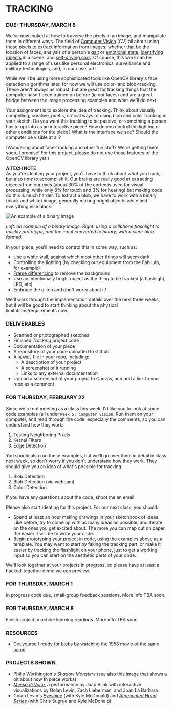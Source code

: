 ![]()

TRACKING
====

### DUE: THURSDAY, MARCH 8  

We've now looked at how to traverse the pixels in an image, and manipulate them in different ways. The field of [Computer Vision](https://en.wikipedia.org/wiki/Computer_vision) (CV) all about using those pixels to extract information from images, whether that be the location of faces, analysis of a person's [gait](https://books.google.com/books?id=uClKDwAAQBAJ&pg=PT226&lpg=PT226&dq=computer+vision+identification+gait+stone+in+shoe&source=bl&ots=NBR0nFC6DL&sig=ZdH74-NGOj-sWCbV9MBM8tbFkmQ&hl=en&sa=X&ved=0ahUKEwjD_-mbnqPZAhVJwlkKHeBABcMQ6AEIKTAA#v=onepage&q=computer%20vision%20identification%20gait%20stone%20in%20shoe&f=false) or [emotional state](https://www.affectiva.com/emotion-ai-overview/), [identifying objects](https://www.kaggle.com/c/cifar-10) in a scene, and [self-driving cars](https://media.giphy.com/media/GQZ0ajY3o5tS/giphy.gif). Of course, this work can be applied to a range of uses like personal electronics, surveillance and military technologies, and, in our case, art!

While we'll be using more sophisticated tools like OpenCV library's face detection algorithms later, for now we will use color- and blob-tracking. These aren't always as robust, but are great for tracking things that the computer hasn't been trained on before (ie *not* faces) and are a great bridge between the image processing examples and what we'll do next.

Your assignment is to explore the idea of tracking. Think about visually compelling, creative, poetic, critical ways of using blob and color tracking in your sketch. Do you want this tracking to be passive, or something a person has to opt into as an interactive piece? How do you control the lighting or other conditions for the piece? What is the interface we see? Should the computer be visible at all?

(Wondering about face-tracking and other fun stuff? We're getting there soon, I promise! For this project, please do not use those features of the OpenCV library yet.)

**A TECH NOTE**  
As you're ideating your project, you'll have to think about *what* you track, but also *how* to accomplish it. Our brains are really good at extracting objects from our eyes (about 30% of the cortex is used for visual processing, while only 8% for touch and 3% for hearing) but making code do this is much harder. To extract a blob, we have to work with a binary (black and white) image, generally making bright objects white and everything else black:

![An example of a binary image](https://raw.githubusercontent.com/jeffThompson/CreativeProgramming2/master/Images/Week05_ComputerVision/ThresholdBlobs.jpg)

*Left: an example of a binary image. Right: using a cellphone flashlight to quickly prototype, and the input converted to binary, with a clear blob formed.*

In your piece, you'll need to control this in some way, such as:

* Use a white wall, against which most other things will seem dark  
* Controlling the lighting (by checking out equipment from the Fab Lab, for example)  
* [Frame differencing](https://github.com/jeffThompson/CreativeProgramming2/blob/master/Code/Week05_ComputerVision/FrameDifferencing/FrameDifferencing.pde) to remove the background  
* Use an intentionally bright object as the thing to be tracked (a flashlight, LED, etc)  
* Embrace the glitch and don't worry about it!  

We'll work through the implementation details over the next three weeks, but it will be good to start thinking about the physical limitations/requirements now.

### DELIVERABLES  

* Scanned or photographed sketches  
* Finished *Tracking* project code  
* Documentation of your piece  
* A repository of your code uploaded to Github  
* A `REAMDE` file in your repo, including:  
  * A description of your project  
  * A screenshot of it running  
  * Links to any external documentation  
* Upload a screenshot of your project to Canvas, and add a link to your repo as a comment

### FOR THURSDAY, FEBRUARY 22  
Since we're not meeting as a class this week, I'd like you to look at some code examples (all under `Week 5: Computer Vision`. Run them on your computer, and read through the code, especially the comments, so you can understand how they work:

1. Testing Neighboring Pixels  
2. Kernel Filters  
3. Edge Detection  

You should also run these examples, but we'll go over them in detail in class next week, so don't worry if you don't understand how they work. They should give you an idea of what's possible for tracking.

1. Blob Detection  
2. Blob Detection (via webcam)  
3. Color Detection  

If you have any questions about the code, shoot me an email!

Please also start ideating for this project. For our next class, you should:

* Spend at least an hour making drawings in your sketchbook of ideas. Like before, try to come up with as many ideas as possible, and iterate on the ones you get excited about. The more you can map out on paper, the easier it will be to write your code.  
* Begin prototyping your project in code, using the examples above as a template. You may want to start by faking the tracking part, or make it easier by tracking the flashlight on your phone, just to get a working input so you can start on the aesthetic parts of your code.

We'll look together at your projects in progress, so please have at least a hacked-together demo we can preview.

### FOR THURSDAY, MARCH 1  
In progress code due, small-group feedback sessions. More info TBA soon.

### FOR THURSDAY, MARCH 8  
Finish project, machine learning readings. More info TBA soon.

### RESOURCES  

* Get yourself ready for blobs by watching the [1958 movie of the same name](https://en.wikipedia.org/wiki/The_Blob)  

### PROJECTS SHOWN  

* Philip Worthington's [*Shadow Monsters*](https://www.moma.org/calendar/exhibitions/1321) (see also [this image](https://cdn.hpm.io/wp-content/uploads/2015/06/21113000/shadow3.jpg) that shows a bit about how th piece works)  
* [*Messa di Voce*](http://www.flong.com/projects/messa/), a performance by Jaap Blink with interactive visualizations by Golan Levin, Zach Lieberman, and Joan La Barbara  
* Golan Levin's [*Eyeshine*](http://www.flong.com/projects/eyeshine/) (with Kyle McDonald) and [*Augmented Hand Series*](http://www.flong.com/projects/augmented-hand-series/) (with Chris Sugrue and Kyle McDonald)  

